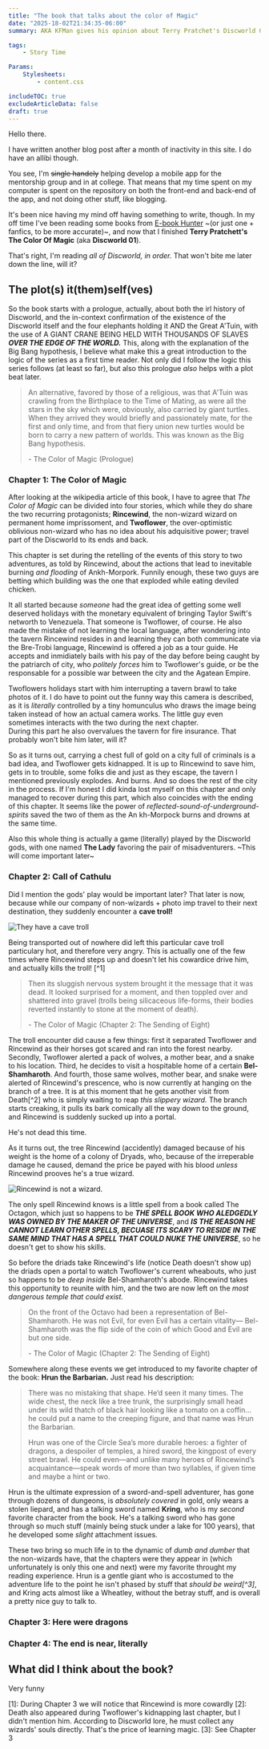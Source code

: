 ```yaml
---
title: "The book that talks about the color of Magic"
date: "2025-18-02T21:34:35-06:00"
summary: AKA KFMan gives his opinion about Terry Pratchet's Discworld 01

tags:
    - Story Time

Params:
    Stylesheets:
        - content.css

includeTOC: true
excludeArticleData: false
draft: true
---
```


Hello there.

I have written another blog post after a month of inactivity in this site. I do have an allibi though.

You see, I'm ~~single handely~~ helping develop a mobile app for the mentorship group and in at college.
That means that my time spent on my computer is spent on the repository on both the front-end and back-end
of the app, and not doing other stuff, like blogging.

It's been nice having my mind off having something to write, though. In my off time I've been reading some
books from [E-book Hunter](https://ebook-hunter.org/) ~(or just one + fanfics, to be more accurate)~, and
now that I finished **Terry Pratchett's The Color Of Magic** (aka **Discworld 01**).

That's right, I'm reading _all of Discworld, in order._ That won't bite me later down the line, will it?

## The plot(s) it(them)self(ves)

So the book starts with a prologue, actually, about both the irl history of Discworld, and the in-context
confirmation of the existence of the Discworld itself and the four elephants holding it AND the Great A'Tuin,
with the use of A GIANT CRANE BEING HELD WITH THOUSANDS OF SLAVES **_OVER THE EDGE OF THE WORLD._** This, along
with the explanation of the Big Bang hypothesis, I believe what make this a great introduction to the logic
of the series as a first time reader. Not only did I follow the logic this series follows (at least so far),
but also this prologue _also_ helps with a plot beat later.

> An alternative, favored by those of a religious, was that A'Tuin was crawling from the Birthplace to the Time
> of Mating, as were all the stars in the sky which were, obviously, also carried by giant turtles. When they
> arrived they would briefly and passionately mate, for the first and only time, and from that fiery union new
> turtles would be born to carry a new pattern of worlds. This was known as the Big Bang hypothesis.
>
> \- The Color of Magic (Prologue)

### Chapter 1: The Color of Magic

After looking at the wikipedia article of this book, I have to agree that _The Color of Magic_ can be divided into
four stories, which while they do share the two recurring protagonists; **Rincewind**, the non-wizard wizard on
permanent home imprissoment, and **Twoflower**, the over-optimistic oblivious non-wizard who has no idea about his
adquisitive power; travel part of the Discworld to its ends and back.

This chapter is set during the retelling of the events of this story to two adventures, as told by Rincewind,
about the actions that lead to inevitable burning _and flooding_ of Ankh-Morpork. Funnily enough, these two guys are
betting which building was the one that exploded while eating deviled chicken.

It all started because _someone_ had the great idea of getting some well deserved holidays with the monetary equivalent
of bringing Taylor Swift's networth to Venezuela. That someone is Twoflower, of course. He also made the mistake
of not learning the local language, after wondering into the tavern Rincewind resides in and learning they can both
communicate via the Bre-Trobi language, Rincewind is offered a job as a tour guide. He accepts and inmidiately bails
with his pay of the day before being caught by the patriarch of city, who _politely forces_ him to Twoflower's guide,
or be the responsable for a possible war between the city and the Agatean Empire.

Twoflowers holidays start with him interrupting a tavern brawl to take photos of it. I do have to point out the funny
way this camera is described, as it is _literally_ controlled by a tiny homunculus who draws the image being taken
instead of how an actual camera works. The little guy even sometimes interacts with the two during the next chapter. \
During this part he also overvalues the tavern for fire insurance. That probably won't bite him later, will it?

So as it turns out, carrying a chest full of gold on a city full of criminals is a bad idea, and Twoflower gets kidnapped.
It is up to Rincewind to save him, gets in to trouble, some folks die and just as they escape, the tavern I mentioned
previously explodes. And burns. And so does the rest of the city in the process. If I'm honest I did kinda lost myself
on this chapter and only managed to recover during this part, which also coincides with the ending of this chapter.
It seems like the power of _reflected-sound-of-underground-spirits_ saved the two of them as the An kh-Morpock burns and
drowns at the same time.

Also this whole thing is actually a game (literally) played by the Discworld gods, with one named **The Lady** favoring
the pair of misadventurers. ~This will come important later~

### Chapter 2: Call of Cathulu

Did I mention the gods' play would be important later? That later is now, because while our company of non-wizards + photo
imp travel to their next destination, they suddenly encounter a **cave troll!**

![They have a cave troll](https://media1.tenor.com/m/oY1NOfYvSJsAAAAd/boromir-cave-troll.gif)

Being transported out of nowhere did left this particular cave troll particulary hot, and therefore very angry.
This is actually one of the few times where Rincewind steps up and doesn't let his cowardice drive him, and actually kills
the troll! [^1]

> Then its sluggish nervous system brought it the message that it was dead. It looked surprised for a moment, and then
> toppled over and shattered into gravel (trolls being silicaceous life-forms, their bodies reverted instantly to stone
> at the moment of death).
>
> \- The Color of Magic (Chapter 2: The Sending of Eight)

The troll encounter did cause a few things: first it separated Twoflower and Rincewind as their horses got scared and ran
into the forest nearby. Secondly, Twoflower alerted a pack of wolves, a mother bear, and a snake to his location. Third, he decides
to visit a hospitable home of a certain **Bel-Shamharoth**. And fourth, those same wolves, mother bear, and snake were alerted of
Rincewind's prescence, who is now currently at hanging on the branch of a tree. It is at this moment that he gets another visit
from Death[^2] who is simply waiting to reap _this slippery wizard._ The branch starts creaking, it pulls its bark comically
all the way down to the ground, and Rincewind is suddenly sucked up into a portal.

He's not dead this time.

As it turns out, the tree Rincewind (accidently) damaged because of his weight is the home of a colony of Dryads, who, because
of the irreperable damage he caused, demand the price be payed with his blood _unless_ Rincewind prooves he's a true wizard.

![Rincewind is not a wizard.](https://media1.tenor.com/m/WUVqyY-KBbAAAAAd/your-a-wizard-harry.gif)

The only spell Rincewind knows is a little spell from a book called The Octagon, which just so happens to be **_THE SPELL BOOK
WHO ALEDGEDLY WAS OWNED BY THE MAKER OF THE UNIVERSE_**, and **_IS THE REASON HE CANNOT LEARN OTHER SPELLS, BECUASE ITS SCARY
TO RESIDE IN THE SAME MIND THAT HAS A SPELL THAT COULD NUKE THE UNIVERSE_**, so he doesn't get to show his skills.

So before the driads take Rincewind's life (notice Death doesn't show up) the driads open a portal to watch Twoflower's current
wheabouts, who just so happens to be _deep inside_ Bel-Shamharoth's abode. Rincewind takes this opportunity to reunite with him,
and the two are now left on the _most dangerous temple that could exist._

> On the front of the Octavo had been a representation of Bel-Shamharoth. He was not Evil, for even Evil has a certain vitality—
> Bel-Shamharoth was the flip side of the coin of which Good and Evil are but one side.
>
> \- The Color of Magic (Chapter 2: The Sending of Eight)

Somewhere along these events we get introduced to my favorite chapter of the book: **Hrun the Barbarian.** Just read his description:

> There was no mistaking that shape. He’d seen it many times. The wide chest, the neck like a tree trunk, the surprisingly small
> head under its wild thatch of black hair looking like a tomato on a coffin... he could put a name to the creeping figure,
> and that name was Hrun the Barbarian.
>
> Hrun was one of the Circle Sea’s more durable heroes: a fighter of dragons, a despoiler of temples, a hired sword, the kingpost
> of every street brawl. He could even—and unlike many heroes of Rincewind’s acquaintance—speak words of more than two syllables,
> if given time and maybe a hint or two.

Hrun is the ultimate expression of a sword-and-spell adventurer, has gone through dozens of dungeons, is _absolutely covered_ in
gold, only wears a stolen liepard, and has a talking sword named **Kring**, who is my _second_ favorite character from the book.
He's a talking sword who has gone through so much stuff (mainly being stuck under a lake for 100 years), that he developed
some _slight_ attachment issues.

These two bring so much life in to the dynamic of _dumb and dumber_ that the non-wizards have, that the chapters were they
appear in (which unfortunately is only this one and next) were my favorite throught my reading experience. Hrun is a gentle
giant who is accostumed to the adventure life to the point he isn't phased by stuff that _should be weird[^3]_, and Kring
acts almost like a Wheatley, without the betray stuff, and is overall a pretty nice guy to talk to.

### Chapter 3: Here were dragons

### Chapter 4: The end is near, literally

## What did I think about the book?

Very funny

[1]: During Chapter 3 we will notice that Rincewind is more cowardly
[2]: Death also appeared during Twoflower's kidnapping last chapter, but I didn't mention him. According to Discworld lore,
he must collect any wizards' souls directly. That's the price of learning magic.
[3]: See Chapter 3
